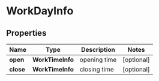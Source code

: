 # WorkDayInfo

## Properties

| Name | Type | Description | Notes |
|------------ | ------------- | ------------- | -------------|
**open** | **WorkTimeInfo** | opening time |[optional]|
**close** | **WorkTimeInfo** | closing time |[optional]|